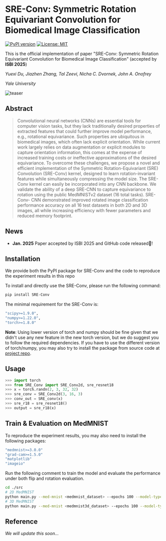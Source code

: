 # SRE-Conv: Symmetric Rotation Equivariant Convolution for Biomedical Image Classification

[![PyPI version](https://img.shields.io/pypi/v/SRE-Conv.svg)](https://pypi.org/project/SRE-Conv/) [![License: MIT](https://img.shields.io/badge/License-MIT-yellow.svg)](./LICENSE)

This is the official implementation of paper "SRE-Conv: Symmetric Rotation Equivariant Convolution for Biomedical Image Classification" (accepted by **ISBI 2025**)

*Yuexi Du, Jiazhen Zhang, Tal Zeevi, Nicha C. Dvornek, John A. Onofrey*

*Yale University*

![teaser](assets/tesser_480p.gif)


## Abstract

> Convolutional neural networks (CNNs) are essential tools for computer vision tasks, but they lack traditionally desired properties of extracted features that could further improve model performance, e.g., rotational equivariance. Such properties are ubiquitous in biomedical images, which often lack explicit orientation. While current work largely relies on data augmentation or explicit modules to capture orientation information, this comes at the expense of increased training costs or ineffective approximations of the desired equivariance. To overcome these challenges, we propose a novel and efficient implementation of the Symmetric Rotation-Equivariant (SRE) Convolution (SRE-Conv) kernel, designed to learn rotation-invariant features while simultaneously compressing the model size. The SRE-Conv kernel can easily be incorporated into any CNN backbone. We validate the ability of a deep SRE-CNN to capture equivariance to rotation using the public MedMNISTv2 dataset (16 total tasks). SRE-Conv- CNN demonstrated improved rotated image classification performance accuracy on all 16 test datasets in both 2D and 3D images, all while increasing efficiency with fewer parameters and reduced memory footprint.


## News

- **Jan. 2025** Paper accepted by ISBI 2025 and GitHub code released🎉!

## Installation

We provide both the PyPI package for SRE-Conv and the code to reproduce the experiment results in this repo

To install and directly use the SRE-Conv, please run the following command:
```bash
pip install SRE-Conv
```

The minimal requirement for the SRE-Conv is:
```bash
"scipy>=1.9.0",
"numpy>=1.22.0",
"torch>=1.8.0"
```

**Note**: Using lower version of torch and numpy should be fine given that we didn't use any new feature in the new torch version, but we do suggest you to follow the required dependencies. If you have to use the different version of torch/numpy, you may also try to install the package from source code at [project repo](https://github.com/XYPB/SRE-Conv).

## Usage
```python
>>> import torch
>>> from SRE_Conv import SRE_Conv2d, sre_resnet18
>>> x = torch.randn(2, 3, 32, 32)
>>> sre_conv = SRE_Conv2d(3, 16, 3)
>>> conv_out = SRE_conv(x)
>>> sre_r18 = sre_resnet18()
>>> output = sre_r18(x)
```

## Train & Evaluation on MedMNIST

To reproduce the experiment results, you may also need to install the following packages:
```bash
"medmnist>=3.0.0"
"grad-cam>=1.5.0"
"matplotlib"
"imageio"
```

Run the following comment to train the model and evaluate the performance under both flip and rotation evaluation.
```bash
cd ./src
# 2D MedMNIST
python main.py --med-mnist <medmnist_dataset> --epochs 100 --model-type sre_resnet18 --sre-conv-size-list 9 9 5 5 -b 128 --lr 2e-2 --cos --sgd --eval-rot --eval-flip --train-flip-p 0 --log --cudnn --moco-aug --translate-ratio 0.1 --translation --save-model  --save-best --res-keep-conv1
# 3D MedMNIST
python main.py --med-mnist <medmnist3d_dataset> --epochs 100 --model-type sre_r3d_18 --ri-conv-size-list 5 5 5 5 -b 4 --lr 1e-2 --cos --sgd --eval-rot --res-keep-conv1 --log --cudnn --moco-aug
```


## Reference

*We will update this soon...*